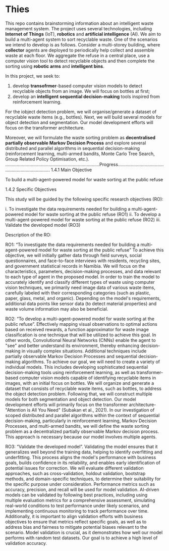 # Thies

This repo contains brainstorming information about an intelligent waste management system. The project uses several technologies, including **Internet of Things** (IoT), **robotics**  and **artificial intelligence** (AI). We aim to build a multi-agent system to sort recyclable waste. One of the scenarios we intend to develop is as follows. Consider a multi-storey building, where __collector__ agents are deployed to periodically help collect and assemble waste at each floor. We aggregate the refuse in a central place, use a computer vision tool to detect recyclable objects and then complete the sorting using __robotic arms__ and __intelligent bins__.

In this project, we seek to:

1. develop **transofrmer**-based computer vision models to detect recyclable objects from an image. We will focus on bottles at first;
1. develop an __intelligent__ **sequential decision-making** tools inspired from reinforcement learning.

For the iobject detection problem, we will organise/generate a dataset of recyclable waste items (e.g., bottles). Next, we will build several models for object detection and segmentation. Our model development efforts will focus on the transformer architecture.

Moreover, we will formulate the waste sorting problem as **decentralised partially observable Markov Decision Process** and explore several distributed and parallel algorithms in sequential decision-making (reinforcement learning, multi-armed bandits, Monte Carlo Tree Search, Group Related Policy Optimisation, etc.). 
..........................................................................Progress.......................................................................
1.4.1 Main Objective 

To build a multi-agent-powered model for waste sorting at the public refuse

1.4.2 Specific Objectives

This study will be guided by the following specific research objectives (RO):

i.	To investigate the data requirements needed for building a multi-agent-powered model for waste sorting at the public refuse (RO1)
ii.	To develop a multi-agent-powered model for waste sorting at the public refuse (RO2)
iii.	Validate the developed model (RO3)

Description of the RO:

RO1: “To investigate the data requirements needed for building a multi-agent-powered model for waste sorting at the public refuse” To achieve this objective, we will initially gather data through field surveys, social questionnaires, and face-to-face interviews with residents, recycling sites, and government statistical records in Namibia. We will focus on the characteristics, parameters, decision-making processes, and data relevant to each type of agent in the proposed model. In order to train the model to accurately identify and classify different types of waste using computer vision techniques, we primarily need image data of various waste items, carefully labeled with their corresponding categories (such as plastic, paper, glass, metal, and organic). Depending on the model's requirements, additional data points like sensor data (to detect material properties) and waste volume information may also be beneficial.

RO2: “To develop a multi-agent-powered model for waste sorting at the public refuse”. Effectively mapping visual observations to optimal actions based on received rewards, a function approximator for waste image classification is one technique that will be utilized to achieve this goal. In other words, Convolutional Neural Networks (CNNs) enable the agent to "see" and better understand its environment, thereby enhancing decision-making in visually complex situations. Additional techniques include partially observable Markov Decision Processes and sequential decision-making algorithms. To achieve our goal, we will need to create a variety of individual models. This includes developing sophisticated sequential decision-making tools using reinforcement learning, as well as transformer-based computer vision models capable of identifying recyclable items in images, with an initial focus on bottles. We will organize and generate a dataset that consists of recyclable waste items, such as bottles, to address the object detection problem. Following that, we will construct multiple models for both segmentation and object detection. Our model development efforts will primarily focus on the transformer architecture-"Attention is All You Need" (Subakan et al., 2021).
In our investigation of scoped distributed and parallel algorithms within the context of sequential decision-making, particularly in reinforcement learning, Markov Decision Processes, and multi-armed bandits, we will define the waste sorting problem as a decentralized partially observable Markov decision process. This approach is necessary because our model involves multiple agents.

RO3: “Validate the developed model”. Validating the model ensures that it generalizes well beyond the training data, helping to identify overfitting and underfitting. This process aligns the model's performance with business goals, builds confidence in its reliability, and enables early identification of potential issues for correction. We will evaluate different validation approaches, such as cross-validation, holdout validation, bootstrap methods, and domain-specific techniques, to determine their suitability for the specific purpose under consideration. Performance metrics such as accuracy, precision, and recall will be used for model validation. AI-driven models can be validated by following best practices, including using multiple evaluation metrics for a comprehensive assessment, simulating real-world conditions to test performance under likely scenarios, and implementing continuous monitoring to track performance over time. Additionally, it is important to align validation efforts with business objectives to ensure that metrics reflect specific goals, as well as to address bias and fairness to mitigate potential biases relevant to the scenario. Model validation is crucial, as it demonstrates how well our model performs with random test datasets. Our goal is to achieve a high level of validation accuracy.
